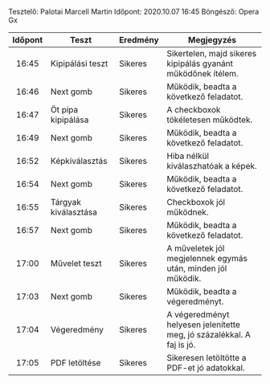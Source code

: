 Tesztelő: Palotai Marcell Martin
Időpont: 2020.10.07 16:45
Böngésző: Opera Gx

| Időpont | Teszt                | Eredmény | Megjegyzés                                                            |
|:-------:|----------------------|----------|-----------------------------------------------------------------------|
| 16:45   | Kipipálási teszt     | Sikeres  | Sikertelen, majd sikeres kipipálás gyanánt működőnek ítélem.          |
| 16:46   | Next gomb            | Sikeres  | Működik, beadta a következő feladatot.                                |
| 16:47   | Öt pipa kipipálása   | Sikeres  | A checkboxok tökéletesen működtek.                                    |
| 16:49   | Next gomb            | Sikeres  | Működik, beadta a következő feladatot.                                |
| 16:52   | Képkiválasztás       | Sikeres  | Hiba nélkül kiválaszhatóak a képek.                                   |
| 16:54   | Next gomb            | Sikeres  | Működik, beadta a következő feladatot.                                |
| 16:55   | Tárgyak kiválasztása | Sikeres  | Checkboxok jól működnek.                                              |
| 16:57   | Next gomb            | Sikeres  | Működik, beadta a következő feladatot.                                |
| 17:00   | Művelet teszt        | Sikeres  | A műveletek jól megjelennek egymás után, minden jól működik.          |
| 17:03   | Next gomb            | Sikeres  | Működik, beadta a végeredményt.                                       |
| 17:04   | Végeredmény          | Sikeres  | A végeredményt helyesen jelenítette meg, jó százalékkal. A faj is jó. |
| 17:05   | PDF letöltése        | Sikeres  | Sikeresen letöltötte a PDF-et jó adatokkal.                           |